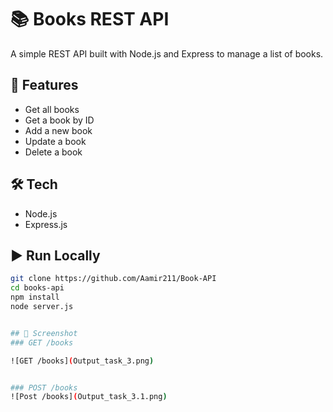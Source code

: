 # 📚 Books REST API 

A simple REST API built with Node.js and Express to manage a list of books.

## 🚀 Features
- Get all books
- Get a book by ID
- Add a new book
- Update a book
- Delete a book

## 🛠 Tech
- Node.js
- Express.js

## ▶️ Run Locally
```bash
git clone https://github.com/Aamir211/Book-API
cd books-api
npm install
node server.js


## 📸 Screenshot
### GET /books

![GET /books](Output_task_3.png)


### POST /books
![Post /books](Output_task_3.1.png)
